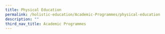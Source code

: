 ```yaml
---
title: Physical Education
permalink: /holistic-education/Academic-Programmes/physical-education
description: ""
third_nav_title: Academic Programmes
---
```


